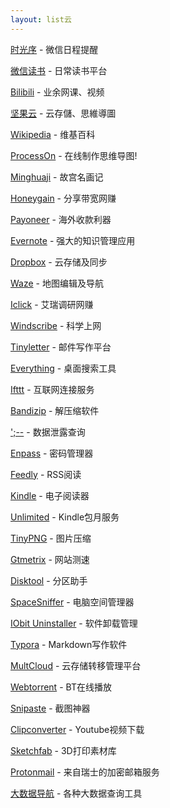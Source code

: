 ```yaml
---
layout: list云
---
```


[时光序](https://web.shiguangxu.com/home/matter/schedule) - 微信日程提醒

[微信读书](https://weread.qq.com/) - 日常读书平台

[Bilibili](http://www.bilibili.com/) - 业余网课、视频

[坚果云](https://www.jianguoyun.com/#/) - 云存儲、思維導圖

[Wikipedia](https://zh.wikipedia.org/zh-hans/Wikipedia:%E9%A6%96%E9%A1%B5) - 维基百科

[ProcessOn](https://www.processon.com/i/5b04dd10e4b05615d256db5a) - 在线制作思维导图!

[Minghuaji](http://minghuaji.dpm.org.cn/) - 故宫名画记

[Honeygain](https://r.honeygain.money/ZERON57A92) - 分享带宽网赚

[Payoneer](https://share.payoneer.com/nav/xYKH6Y2vRo77ysK2gtjEREjnhd0kxJ2dGXeQVZUz-u0oll2BAkohihLOxGhnyJyeaFc911NzJUMV3O19a1N5lA2) - 海外收款利器

[Evernote](https://app.yinxiang.com/referral/Registration.action?sig=da1dc01abe7818d525f29be043d40da2fb316c9cd36d66a28e81f430b51ce246&uid=13096715) - 强大的知识管理应用

[Dropbox](https://db.tt/h5ZzHAqI) - 云存储及同步

[Waze](https://www.waze.com/zh) - 地图编辑及导航

[Iclick](http://www.iclick.cn/iclick/?m=index&a=signup&incode=%2BUKIwI%2F6Oz33DIaS9GwvyQ%3D%3D) - 艾瑞调研网赚

[Windscribe](https://windscribe.com/) - 科学上网

[Tinyletter](http://tinyletter.com/) - 邮件写作平台

[Everything](http://www.voidtools.com/) - 桌面搜索工具

[Ifttt](https://ifttt.com/) - 互联网连接服务

[Bandizip](https://www.bandisoft.com/bandizip/cn/) - 解压缩软件

[';--](https://haveibeenpwned.com/) - 数据泄露查询

[Enpass](https://www.enpass.io/) - 密码管理器

[Feedly](http://feedly.com/i/welcome) - RSS阅读

[Kindle](https://amzn.to/2IMMYTx) - 电子阅读器

[Unlimited](https://www.amazon.cn/gp/kindle/ku/sign-up/ref=as_li_ss_tl?ie=UTF8&*Version*=1&*entries*=0&camp=536&creative=3132&linkCode=ur2&tag=zeove-23) - Kindle包月服务

[TinyPNG](https://tinypng.com/) - 图片压缩

[Gtmetrix](https://gtmetrix.com/) - 网站测速

[Disktool](http://www.disktool.cn/feature.html) - 分区助手

[SpaceSniffer](http://www.uderzo.it/main_products/space_sniffer/download.html) - 电脑空间管理器

[IObit Uninstaller](https://www.iobit.com/en/advanceduninstaller.php) - 软件卸载管理

[Typora](https://typora.io/) - Markdown写作软件

[MultCloud](https://www.multcloud.com/sign?method=up&tc=51feffd6604f761701605278c6a40374) - 云存储转移管理平台

[Webtorrent](https://webtorrent.io/) - BT在线播放

[Snipaste](https://www.snipaste.com/) - 截图神器

[Clipconverter](http://www.clipconverter.cc/) - Youtube视频下载

[Sketchfab](https://sketchfab.com/britishmuseum) - 3D打印素材库

[Protonmail](https://protonmail.com/zh-Hans/) - 来自瑞士的加密邮箱服务

[大数据导航](http://hao.199it.com/) - 各种大数据查询工具
